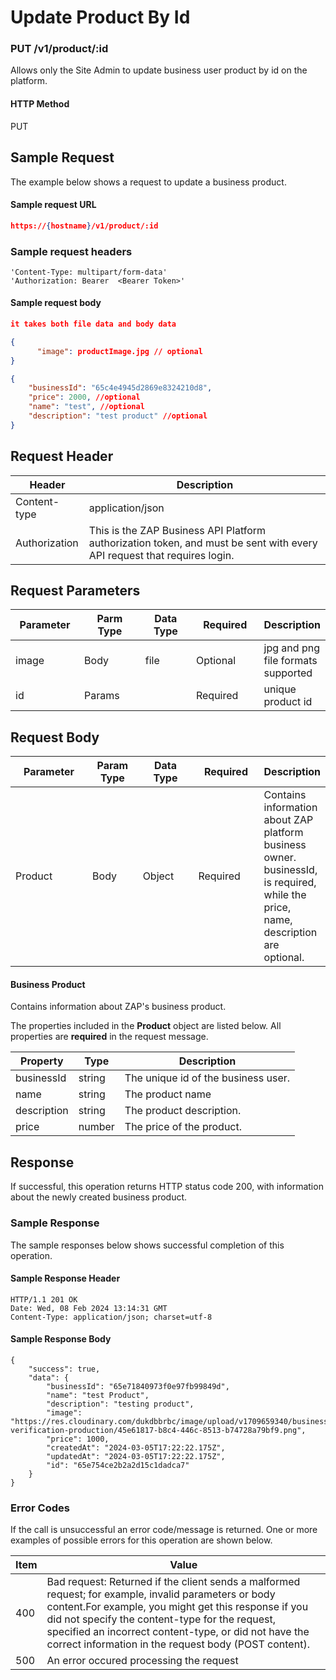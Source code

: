 # Update Product By Id

### PUT /v1/product/:id <a href="#top" id="top"></a>

Allows only the Site Admin to update business user product by id on the platform.

#### HTTP Method <a href="#top" id="top"></a>

PUT

## Sample Request <a href="#samplerequest" id="samplerequest"></a>

The example below shows a request to update a business product.

#### **Sample request** URL <a href="#top" id="top"></a>

```json
https://{hostname}/v1/product/:id
```

### **Sample request headers** <a href="#top" id="top"></a>

```
'Content-Type: multipart/form-data'
'Authorization: Bearer  <Bearer Token>'
```

#### **Sample request body** <a href="#top" id="top"></a>

```json
it takes both file data and body data

{
      "image": productImage.jpg // optional
}

{
    "businessId": "65c4e4945d2869e8324210d8",
    "price": 2000, //optional
    "name": "test", //optional
    "description": "test product" //optional
}
```

## Request Header <a href="#samplerequest" id="samplerequest"></a>

| Header        | Description                                                                                                             |
| ------------- | ----------------------------------------------------------------------------------------------------------------------- |
| Content-type  | application/json                                                                                                        |
| Authorization | This is the ZAP Business API Platform authorization token, and must be sent with every API request that requires login. |

## Request Parameters <a href="#samplerequest" id="samplerequest"></a>

<table><thead><tr><th width="99">Parameter</th><th width="91">Parm Type</th><th width="75">Data Type</th><th width="101">Required</th><th>Description</th></tr></thead><tbody><tr><td>image</td><td>Body</td><td>file</td><td>Optional</td><td> jpg and png file formats supported</td></tr><tr><td>id</td><td>Params</td><td></td><td>Required</td><td>unique product id</td></tr></tbody></table>

## Request Body <a href="#samplerequest" id="samplerequest"></a>

<table><thead><tr><th width="122">Parameter</th><th width="73">Param Type</th><th width="86">Data Type</th><th width="100">Required</th><th>Description</th></tr></thead><tbody><tr><td>Product</td><td>Body</td><td>Object</td><td>Required</td><td>Contains information about ZAP platform business owner. businessId, is required, while the price, name, description are optional.</td></tr></tbody></table>

#### Business Product

Contains information about ZAP's business product.

The properties included in the **Product** object are listed below. All properties are **required** in the request message.

| Property    | Type   | Description                         |
| ----------- | ------ | ----------------------------------- |
| businessId  | string | The unique id of the business user. |
| name        | string | The product  name                   |
| description | string | The product description.            |
| price       | number | The price of the product.           |

## Response <a href="#samplerequest" id="samplerequest"></a>

If successful, this operation returns HTTP status code 200, with information about the newly created business product.

### Sample Response <a href="#samplerequest" id="samplerequest"></a>

The sample responses below shows successful completion of this operation.

#### **Sample** Response Header <a href="#top" id="top"></a>

```
HTTP/1.1 201 OK
Date: Wed, 08 Feb 2024 13:14:31 GMT
Content-Type: application/json; charset=utf-8
```

#### **Sample** Response Body <a href="#top" id="top"></a>

```
{
    "success": true,
    "data": {
        "businessId": "65e71840973f0e97fb99849d",
        "name": "test Product",
        "description": "testing product",
        "image": "https://res.cloudinary.com/dukdbbrbc/image/upload/v1709659340/business-verification-production/45e61817-b8c4-446c-8513-b74728a79bf9.png",
        "price": 1000,
        "createdAt": "2024-03-05T17:22:22.175Z",
        "updatedAt": "2024-03-05T17:22:22.175Z",
        "id": "65e754ce2b2a2d15c1dadca7"
    }
}
```

### Error Codes <a href="#samplerequest" id="samplerequest"></a>

If the call is unsuccessful an error code/message is returned. One or more examples of possible errors for this operation are shown below.

| Item | Value                                                                                                                                                                                                                                                                                                                             |
| ---- | --------------------------------------------------------------------------------------------------------------------------------------------------------------------------------------------------------------------------------------------------------------------------------------------------------------------------------- |
| 400  | Bad request: Returned if the client sends a malformed request; for example, invalid parameters or body content.For example, you might get this response if you did not specify the content-type for the request, specified an incorrect content-type, or did not have the correct information in the request body (POST content). |
| 500  | An error occured processing the request                                                                                                                                                                                                                                                                                           |
